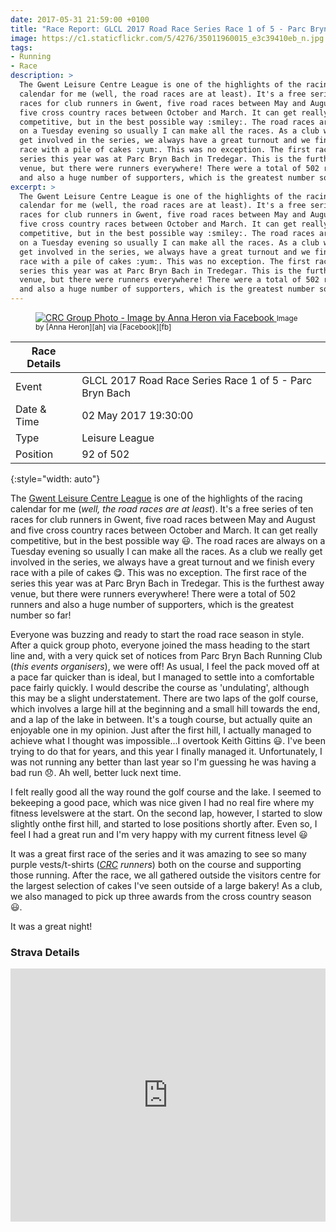 ```yaml
---
date: 2017-05-31 21:59:00 +0100
title: "Race Report: GLCL 2017 Road Race Series Race 1 of 5 - Parc Bryn Bach"
image: https://c1.staticflickr.com/5/4276/35011960015_e3c39410eb_n.jpg
tags:
- Running
- Race
description: >
  The Gwent Leisure Centre League is one of the highlights of the racing
  calendar for me (well, the road races are at least). It's a free series of ten
  races for club runners in Gwent, five road races between May and August and
  five cross country races between October and March. It can get really
  competitive, but in the best possible way :smiley:. The road races are always
  on a Tuesday evening so usually I can make all the races. As a club we really
  get involved in the series, we always have a great turnout and we finish every
  race with a pile of cakes :yum:. This was no exception. The first race of the
  series this year was at Parc Bryn Bach in Tredegar. This is the furthest away
  venue, but there were runners everywhere! There were a total of 502 runners
  and also a huge number of supporters, which is the greatest number so far!
excerpt: >
  The Gwent Leisure Centre League is one of the highlights of the racing
  calendar for me (well, the road races are at least). It's a free series of ten
  races for club runners in Gwent, five road races between May and August and
  five cross country races between October and March. It can get really
  competitive, but in the best possible way :smiley:. The road races are always
  on a Tuesday evening so usually I can make all the races. As a club we really
  get involved in the series, we always have a great turnout and we finish every
  race with a pile of cakes :yum:. This was no exception. The first race of the
  series this year was at Parc Bryn Bach in Tredegar. This is the furthest away
  venue, but there were runners everywhere! There were a total of 502 runners
  and also a huge number of supporters, which is the greatest number so far!
---
```


<figure class='flickr image alignright'>
<span>
  <a title='CRC Group Photo - Image by Anna Heron via Facebook' href='https://c1.staticflickr.com/5/4276/35011960015_d334c81e17_o.jpg' class='image'>
    <img src='https://c1.staticflickr.com/5/4276/35011960015_e3c39410eb_n.jpg' alt='CRC Group Photo - Image by Anna Heron via Facebook' />
  </a>
  <a title='View on Flickr' href='https://www.flickr.com/photos/richard-perry/35011960015/' class='flickrlink'> </a>
</span>
<small class='aligncentre' markdown='1'>Image by [Anna Heron][ah] via [Facebook][fb]</small>
</figure>

| Race Details |                                                         |
|--------------|---------------------------------------------------------|
| Event        | GLCL 2017 Road Race Series Race 1 of 5 - Parc Bryn Bach |
| Date & Time  | 02 May 2017 19:30:00                                    |
| Type         | Leisure League                                          |
| Position     | 92 of 502                                               |
{:style="width: auto"}

The [Gwent Leisure Centre League][glcl] is one of the highlights of the racing
calendar for me (_well, the road races are at least_). It's a free series of ten
races for club runners in Gwent, five road races between May and August and five
cross country races between October and March. It can get really competitive,
but in the best possible way :smiley:. The road races are always on a Tuesday
evening so usually I can make all the races. As a club we really get involved in
the series, we always have a great turnout and we finish every race with a pile
of cakes :yum:. This was no exception. The first race of the series this year
was at Parc Bryn Bach in Tredegar. This is the furthest away venue, but there
were runners everywhere! There were a total of 502 runners and also a huge
number of supporters, which is the greatest number so far!

Everyone was buzzing and ready to start the road race season in style. After a
quick group photo, everyone joined the mass heading to the start line and, with 
a very quick set of notices from Parc Bryn Bach Running Club (_this events 
organisers_), we were off! As usual, I feel the pack moved off at a pace far
quicker than is ideal, but I managed to settle into a comfortable pace fairly
quickly. I would describe the course as 'undulating', although this may be a 
slight understatement. There are two laps of the golf course, which involves a
large hill at the beginning and a small hill towards the end, and a lap of the
lake in between. It's a tough course, but actually quite an enjoyable one in my
opinion. Just after the first hill, I actually managed to achieve what I thought
was impossible...I overtook Keith Gittins :smiley:. I've been trying to do that
for years, and this year I finally managed it. Unfortunately, I was not running
any better than last year so I'm guessing he was having a bad run :disappointed:.
Ah well, better luck next time.

I felt really good all the way round the golf course and the lake. I seemed to 
bekeeping a good pace, which was nice given I had no real fire where my fitness 
levelswere at the start. On the second lap, however, I started to slow slightly 
onthe first hill, and started to lose positions shortly after. Even so, I feel I 
had a great run and I'm very happy with my current fitness level :smiley:

It was a great first race of the series and it was amazing to see so many purple vests/t-shirts (_[CRC][] runners_) both on the course and supporting those running. After the race, we all gathered outside the visitors centre for the largest selection of cakes I've seen outside of a large bakery! As a club, we also managed to pick up three awards from the cross country season :smiley:. 

It was a great night!

### Strava Details

<iframe height='405' width='100%' frameborder='0' allowtransparency='true' scrolling='no' 
  src='https://www.strava.com/activities/968013808/embed/2a6324cfe22d015bb74276f5282b2925a0c31706'> </iframe>


[glcl]: http://www.glclrunning.com/
[results]: https://sites.google.com/site/glclrunning/home/results/2016-17-series-results
[fb]: https://www.facebook.com/groups/311694278873397/?fref=nf "Caerleon Running Club"
[ah]: https://www.facebook.com/anna.herron.71?fref=nf
[CRC]: http://www.caerleonrunningclub.co.uk/

